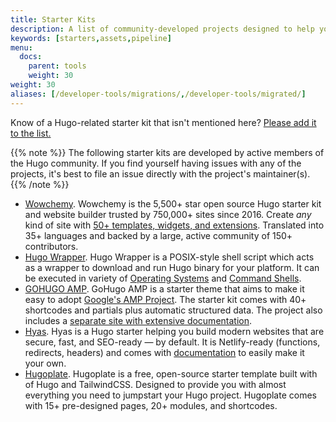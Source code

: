 ```yaml
---
title: Starter Kits
description: A list of community-developed projects designed to help you get up and running with Hugo.
keywords: [starters,assets,pipeline]
menu:
  docs:
    parent: tools
    weight: 30
weight: 30
aliases: [/developer-tools/migrations/,/developer-tools/migrated/]
---
```


Know of a Hugo-related starter kit that isn't mentioned here? [Please add it to the list.][addkit]

{{% note %}}
The following starter kits are developed by active members of the Hugo community. If you find yourself having issues with any of the projects, it's best to file an issue directly with the project's maintainer(s).
{{% /note %}}

* [Wowchemy]. Wowchemy is the 5,500+ star open source Hugo starter kit and website builder trusted by 750,000+ sites since 2016. Create _any_ kind of site with [50+ templates, widgets, and extensions](https://wowchemy.com/). Translated into 35+ languages and backed by a large, active community of 150+ contributors.
* [Hugo Wrapper][hugow]. Hugo Wrapper is a POSIX-style shell script which acts as a wrapper to download and run Hugo binary for your platform. It can be executed in variety of [Operating Systems][hugow-test] and [Command Shells][hugow-test].
* [GOHUGO AMP]. GoHugo AMP is a starter theme that aims to make it easy to adopt [Google's AMP Project][amp]. The starter kit comes with 40+ shortcodes and partials plus automatic structured data. The project also includes a [separate site with extensive documentation][gohugodocs].
* [Hyas]. Hyas is a Hugo starter helping you build modern websites that are secure, fast, and SEO-ready — by default. It is Netlify-ready (functions, redirects, headers) and comes with [documentation](https://gethyas.com/) to easily make it your own.
* [Hugoplate]. Hugoplate is a free, open-source starter template built with of Hugo and TailwindCSS. Designed to provide you with almost everything you need to jumpstart your Hugo project. Hugoplate comes with 15+ pre-designed pages, 20+ modules, and shortcodes.

[Wowchemy]: https://github.com/wowchemy/wowchemy-hugo-modules
[addkit]: https://github.com/gohugoio/hugo/edit/master/docs/content/en/tools/starter-kits.md
[amp]: https://amp.dev
[GOHUGO AMP]: https://github.com/wildhaber/gohugo-amp
[gohugodocs]: https://github.com/wildhaber/gohugo-amp.gohugohq.com
[hugow]: https://github.com/khos2ow/hugo-wrapper
[hugow-test]: https://github.com/khos2ow/hugo-wrapper#tested-on
[Hyas]: https://github.com/h-enk/hyas
[Hugoplate]: https://github.com/zeon-studio/hugoplate
